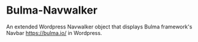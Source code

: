# Bulma-Navwalker
An extended Wordpress Navwalker object that displays Bulma framework's Navbar https://bulma.io/ in Wordpress.
